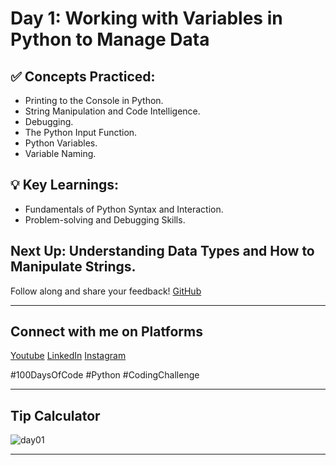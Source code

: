 # **Day 1: Working with Variables in Python to Manage Data**

## ✅ **Concepts Practiced:**

- Printing to the Console in Python.
- String Manipulation and Code Intelligence.
- Debugging.
- The Python Input Function.
- Python Variables.
- Variable Naming.

## 💡 **Key Learnings:**

- Fundamentals of Python Syntax and Interaction.
- Problem-solving and Debugging Skills.

## **Next Up:** Understanding Data Types and How to Manipulate Strings.

Follow along and share your feedback! 
[GitHub](https://github.com/Tharun200503)

---

## **Connect with me on Platforms**
[Youtube](https://www.youtube.com/@Tharun-AS)
[LinkedIn](https://www.linkedin.com/in/tharun-a-s-b45b8a2a8)
[Instagram](https://www.instagram.com/tharun_as_2005)

#100DaysOfCode #Python #CodingChallenge

---

## Tip Calculator
![day01](https://user-images.githubusercontent.com/98851253/154177081-2c53df2d-777b-4deb-8e38-5742ecd7282f.gif)

---
